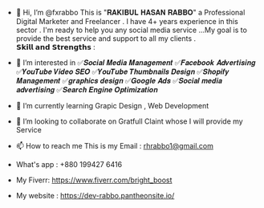 - 👋 Hi, I’m @fxrabbo This is "𝐑𝐀𝐊𝐈𝐁𝐔𝐋 𝐇𝐀𝐒𝐀𝐍 𝐑𝐀𝐁𝐁𝐎" a Professional Digital Marketer and Freelancer . I have 4+ years experience in this sector . I'm ready to help you any social media service ...My goal is to provide the best service and support to  all my clients .      
𝗦𝗸𝗶𝗹𝗹 𝗮𝗻𝗱 𝗦𝘁𝗿𝗲𝗻𝗴𝘁𝗵𝘀 : 

- 👀 I’m interested in ✅𝑺𝒐𝒄𝒊𝒂𝒍 𝑴𝒆𝒅𝒊𝒂 𝑴𝒂𝒏𝒂𝒈𝒆𝒎𝒆𝒏𝒕 
✅𝑭𝒂𝒄𝒆𝒃𝒐𝒐𝒌 𝑨𝒅𝒗𝒆𝒓𝒕𝒊𝒔𝒊𝒏𝒈 
✅𝒀𝒐𝒖𝑻𝒖𝒃𝒆 𝑽𝒊𝒅𝒆𝒐 𝑺𝑬𝑶 
✅𝒀𝒐𝒖𝑻𝒖𝒃𝒆 𝑻𝒉𝒖𝒎𝒃𝒏𝒂𝒊𝒍𝒔 𝑫𝒆𝒔𝒊𝒈𝒏
✅𝑺𝒉𝒐𝒑𝒊𝒇𝒚 𝑴𝒂𝒏𝒂𝒈𝒆𝒎𝒆𝒏𝒕 
✅𝒈𝒓𝒂𝒑𝒉𝒊𝒄𝒔 𝒅𝒆𝒔𝒊𝒈𝒏 
✅𝑮𝒐𝒐𝒈𝒍𝒆 𝑨𝒅𝒔 
✅𝑺𝒐𝒄𝒊𝒂𝒍 𝒎𝒆𝒅𝒊𝒂 𝒂𝒅𝒗𝒆𝒓𝒕𝒊𝒔𝒊𝒏𝒈 
✅𝑺𝒆𝒂𝒓𝒄𝒉 𝑬𝒏𝒈𝒊𝒏𝒆 𝑶𝒑𝒕𝒊𝒎𝒊𝒛𝒂𝒕𝒊𝒐𝒏
- 🌱 I’m currently learning Grapic Design , Web Development 
- 💞️ I’m looking to collaborate on Gratfull Claint whose I will provide my Service 
- 📫 How to reach me This is my Email : rhrabbo1@gmail.com
- What's app : +880 199427 6416
- My Fiverr: https://www.fiverr.com/bright_boost
- My website : https://dev-rabbo.pantheonsite.io/

<!---
fxrabbo/fxrabbo is a ✨ special ✨ repository because its `README.md` (this file) appears on your GitHub profile.
You can click the Preview link to take a look at your changes.
--->
